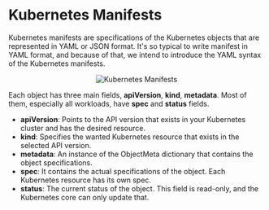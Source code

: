 # Kubernetes Manifests

Kubernetes manifests are specifications of the Kubernetes objects that are represented in YAML or JSON format. It's so typical to write manifest in YAML format, and because of that, we intend to introduce the YAML syntax of the Kubernetes manifests.

<p align="center">
  <img alt="Kubernetes Manifests" src="https://raw.githubusercontent.com/ssbostan/kubernetes-complete-reference/master/assets/contents/concepts/manifests/manifests.png">
</p>

Each object has three main fields, **apiVersion**, **kind**, **metadata**. Most of them, especially all workloads, have **spec** and **status** fields.

 - **apiVersion**: Points to the API version that exists in your Kubernetes cluster and has the desired resource.
 - **kind**: Specifies the wanted Kubernetes resource that exists in the selected API version.
 - **metadata**: An instance of the ObjectMeta dictionary that contains the object specifications.
 - **spec**: It contains the actual specifications of the object. Each Kubernetes resource has its own spec.
 - **status**: The current status of the object. This field is read-only, and the Kubernetes core can only update that.
